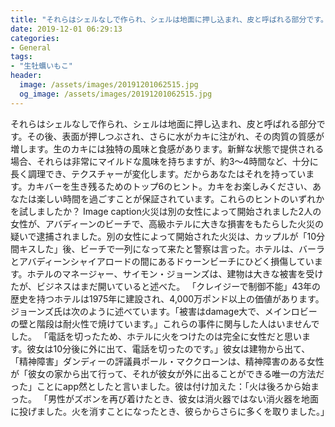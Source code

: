 ```yaml
---
title: "それらはシェルなしで作られ、シェルは地面に押し込まれ、皮と呼ばれる部分です。"
date: 2019-12-01 06:29:13
categories:
- General
tags:
- "生牡蠣いもこ"
header:
  image: /assets/images/20191201062515.jpg
  og_image: /assets/images/20191201062515.jpg
---
```


それらはシェルなしで作られ、シェルは地面に押し込まれ、皮と呼ばれる部分です。その後、表面が押しつぶされ、さらに水がカキに注がれ、その肉質の質感が増します。生のカキには独特の風味と食感があります。新鮮な状態で提供される場合、それらは非常にマイルドな風味を持ちますが、約3〜4時間など、十分に長く調理でき、テクスチャーが変化します。だからあなたはそれを持っています。カキバーを生き残るためのトップ6のヒント。カキをお楽しみください、あなたは楽しい時間を過ごすことが保証されています。これらのヒントのいずれかを試しましたか？ Image caption火災は別の女性によって開始されました2人の女性が、アバディーンのビーチで、高級ホテルに大きな損害をもたらした火災の疑いで逮捕されました。別の女性によって開始された火災は、カップルが「10分間キスした」後、ビーチで一列になって来たと警察は言った。ホテルは、バーラとアバディーンシャイアロードの間にあるドゥーンビーチにひどく損傷しています。ホテルのマネージャー、サイモン・ジョーンズは、建物は大きな被害を受けたが、ビジネスはまだ開いていると述べた。 「クレイジーで制御不能」43年の歴史を持つホテルは1975年に建設され、4,000万ポンド以上の価値があります。ジョーンズ氏は次のように述べています。「被害はdamage大で、メインロビーの壁と階段は耐火性で焼けています。」これらの事件に関与した人はいませんでした。 「電話を切ったため、ホテルに火をつけたのは完全に女性だと思います。彼女は10分後に外に出て、電話を切ったのです。」彼女は建物から出て、 「精神障害」ダンディーの評議員ポール・マククローンは、精神障害のある女性が「彼女の家から出て行って、それが彼女が外に出ることができる唯一の方法だった」ことにapp然としたと言いました。彼は付け加えた：「火は後ろから始まった。 「男性がズボンを再び着けたとき、彼女は消火器ではない消火器を地面に投げました。火を消すことになったとき、彼らからさらに多くを取りました。」
